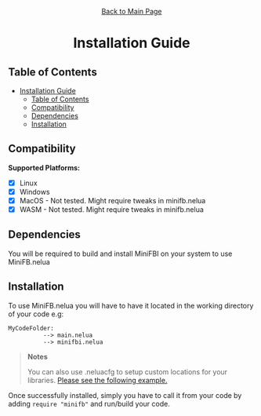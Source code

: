 <div align="center">
<p>

[Back to Main Page](./README.md)
</p>

# Installation Guide

</div>

## Table of Contents

- [Installation Guide](#installation-guide)
  - [Table of Contents](#table-of-contents)
  - [Compatibility](#compatibility)
  - [Dependencies](#dependencies)
  - [Installation](#installation)

## Compatibility

**Supported Platforms:**

- [x] Linux
- [X] Windows
- [X] MacOS - Not tested. Might require tweaks in minifb.nelua
- [x] WASM - Not tested. Might require tweaks in minifb.nelua

## Dependencies

You will be required to build and install MiniFBI on your system to use MiniFB.nelua

## Installation

To use MiniFB.nelua you will have to have it located in the working directory of your code e.g:

```
MyCodeFolder:
          --> main.nelua
          --> minifbi.nelua
```


> **Notes**
>
> You can also use .neluacfg to setup custom locations for your libraries. [Please see the following example.](https://github.com/edubart/nelua-lang/discussions/67)

Once successfully installed, simply you have to call it from your code by adding `require "minifb"` and run/build your code.
